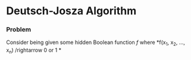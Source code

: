 <h1> Deutsch-Josza Algorithm </h1>

<h3>Problem</h3>
  
Consider being given some hidden Boolean function *f* where *f(x<sub>1</sub>, x<sub>2</sub>, ..., x<sub>n</sub>) /rightarrow 0 or 1 *
